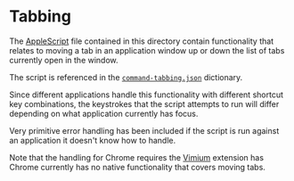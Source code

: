 # Tabbing

The [AppleScript][] file contained in this directory contain functionality that
relates to moving a tab in an application window up or down the list of tabs
currently open in the window.

The script is referenced in the [`command-tabbing.json`][] dictionary.

Since different applications handle this functionality with different shortcut
key combinations, the keystrokes that the script attempts to run will differ
depending on what application currently has focus.

Very primitive error handling has been included if the script is run against an
application it doesn't know how to handle.

Note that the handling for Chrome requires the [Vimium][] extension has Chrome
currently has no native functionality that covers moving tabs.

[AppleScript]: https://en.wikipedia.org/wiki/AppleScript
[`command-tabbing.json`]: ../../../dictionaries/command/command-tabbing.json
[Vimium]: https://chrome.google.com/webstore/detail/vimium/dbepggeogbaibhgnhhndojpepiihcmeb?hl=en
